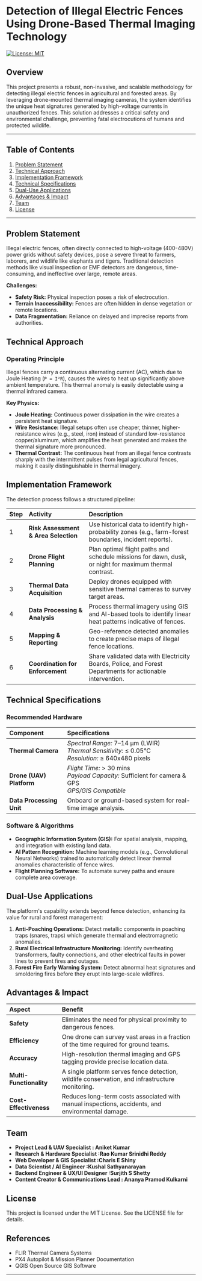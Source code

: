 # Detection of Illegal Electric Fences Using Drone-Based Thermal Imaging Technology

[![License: MIT](https://img.shields.io/badge/License-MIT-yellow.svg)](https://opensource.org/licenses/MIT)

## Overview

This project presents a robust, non-invasive, and scalable methodology for detecting illegal electric fences in agricultural and forested areas. By leveraging drone-mounted thermal imaging cameras, the system identifies the unique heat signatures generated by high-voltage currents in unauthorized fences. This solution addresses a critical safety and environmental challenge, preventing fatal electrocutions of humans and protected wildlife.

---

## Table of Contents

1.  [Problem Statement](#problem-statement)
2.  [Technical Approach](#technical-approach)
3.  [Implementation Framework](#implementation-framework)
4.  [Technical Specifications](#technical-specifications)
5.  [Dual-Use Applications](#dual-use-applications)
6.  [Advantages & Impact](#advantages--impact)
7.  [Team](#team)
8. [License](#license)

---

## Problem Statement

Illegal electric fences, often directly connected to high-voltage (400-480V) power grids without safety devices, pose a severe threat to farmers, laborers, and wildlife like elephants and tigers. Traditional detection methods like visual inspection or EMF detectors are dangerous, time-consuming, and ineffective over large, remote areas.

**Challenges:**
- **Safety Risk:** Physical inspection poses a risk of electrocution.
- **Terrain Inaccessibility:** Fences are often hidden in dense vegetation or remote locations.
- **Data Fragmentation:** Reliance on delayed and imprecise reports from authorities.

## Technical Approach

### Operating Principle
Illegal fences carry a continuous alternating current (AC), which due to Joule Heating (`P = I²R`), causes the wires to heat up significantly above ambient temperature. This thermal anomaly is easily detectable using a thermal infrared camera.

**Key Physics:**
- **Joule Heating:** Continuous power dissipation in the wire creates a persistent heat signature.
- **Wire Resistance:** Illegal setups often use cheaper, thinner, higher-resistance wires (e.g., steel, iron) instead of standard low-resistance copper/aluminum, which amplifies the heat generated and makes the thermal signature more pronounced.
- **Thermal Contrast:** The continuous heat from an illegal fence contrasts sharply with the intermittent pulses from legal agricultural fences, making it easily distinguishable in thermal imagery.

## Implementation Framework

The detection process follows a structured pipeline:

| Step | Activity | Description |
| :--- | :--- | :--- |
| 1 | **Risk Assessment & Area Selection** | Use historical data to identify high-probability zones (e.g., farm-forest boundaries, incident reports). |
| 2 | **Drone Flight Planning** | Plan optimal flight paths and schedule missions for dawn, dusk, or night for maximum thermal contrast. |
| 3 | **Thermal Data Acquisition** | Deploy drones equipped with sensitive thermal cameras to survey target areas. |
| 4 | **Data Processing & Analysis** | Process thermal imagery using GIS and AI-based tools to identify linear heat patterns indicative of fences. |
| 5 | **Mapping & Reporting** | Geo-reference detected anomalies to create precise maps of illegal fence locations. |
| 6 | **Coordination for Enforcement** | Share validated data with Electricity Boards, Police, and Forest Departments for actionable intervention. |

## Technical Specifications

### Recommended Hardware
| Component | Specifications |
| :--- | :--- |
| **Thermal Camera** | *Spectral Range:* 7–14 µm (LWIR) <br> *Thermal Sensitivity:* ≤ 0.05°C <br> *Resolution:* ≥ 640x480 pixels |
| **Drone (UAV) Platform** | *Flight Time:* > 30 mins <br> *Payload Capacity:* Sufficient for camera & GPS <br> *GPS/GIS Compatible* |
| **Data Processing Unit** | Onboard or ground-based system for real-time image analysis. |

### Software & Algorithms
- **Geographic Information System (GIS):** For spatial analysis, mapping, and integration with existing land data.
- **AI Pattern Recognition:** Machine learning models (e.g., Convolutional Neural Networks) trained to automatically detect linear thermal anomalies characteristic of fence wires.
- **Flight Planning Software:** To automate survey paths and ensure complete area coverage.

## Dual-Use Applications

The platform's capability extends beyond fence detection, enhancing its value for rural and forest management:

1.  **Anti-Poaching Operations:** Detect metallic components in poaching traps (snares, traps) which generate thermal and electromagnetic anomalies.
2.  **Rural Electrical Infrastructure Monitoring:** Identify overheating transformers, faulty connections, and other electrical faults in power lines to prevent fires and outages.
3.  **Forest Fire Early Warning System:** Detect abnormal heat signatures and smoldering fires before they erupt into large-scale wildfires.

## Advantages & Impact

| Aspect | Benefit |
| :--- | :--- |
| **Safety** | Eliminates the need for physical proximity to dangerous fences. |
| **Efficiency** | One drone can survey vast areas in a fraction of the time required for ground teams. |
| **Accuracy** | High-resolution thermal imaging and GPS tagging provide precise location data. |
| **Multi-Functionality** | A single platform serves fence detection, wildlife conservation, and infrastructure monitoring. |
| **Cost-Effectiveness** | Reduces long-term costs associated with manual inspections, accidents, and environmental damage. |

## Team

- **Project Lead & UAV Specialist : Aniket Kumar**
- **Research & Hardware Specialist :Rao Kumar Srinidhi Reddy** 
- **Web Developer & GIS Specialist :Charis E Shiny**
- **Data Scientist / AI Engineer :Kushal Sathyanarayan** 
- **Backend Engineer & UX/UI Designer :Surjith S Shetty**
- **Content Creator & Communications Lead : Ananya Pramod Kulkarni**

## License

This project is licensed under the MIT License. See the LICENSE file for details.

## References

- FLIR Thermal Camera Systems
- PX4 Autopilot & Mission Planner Documentation
- QGIS Open Source GIS Software

---

